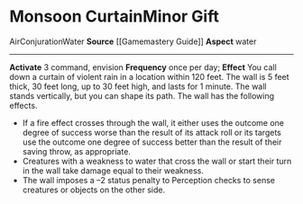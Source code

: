 ﻿---
element: Air, Water
id: '68'
item_category: Relics
name: Monsoon Curtain
prerequisite: null
rarity: Common
school: Conjuration
source: '[[DATABASE/source/Gamemastery Guide|Gamemastery Guide]]'
trait:
- '[[DATABASE/trait/Air|Air]]'
- '[[DATABASE/trait/Conjuration|Conjuration]]'
- '[[DATABASE/trait/Water|Water]]'
type: Relic Minor Gift

---
# Monsoon Curtain<span class="item-type">Minor Gift</span>

<span class="item-trait">Air</span><span class="item-trait">Conjuration</span><span class="item-trait">Water</span>
**Source** [[Gamemastery Guide]]
**Aspect** water

---
**Activate** <span class="action-icon">3</span> command, envision **Frequency** once per day; **Effect** You call down a curtain of violent rain in a location within 120 feet. The wall is 5 feet thick, 30 feet long, up to 30 feet high, and lasts for 1 minute. The wall stands vertically, but you can shape its path. The wall has the following effects.

* If a fire effect crosses through the wall, it either uses the outcome one degree of success worse than the result of its attack roll or its targets use the outcome one degree of success better than the result of their saving throw, as appropriate. 
* Creatures with a weakness to water that cross the wall or start their turn in the wall take damage equal to their weakness. 
* The wall imposes a –2 status penalty to Perception checks to sense creatures or objects on the other side.